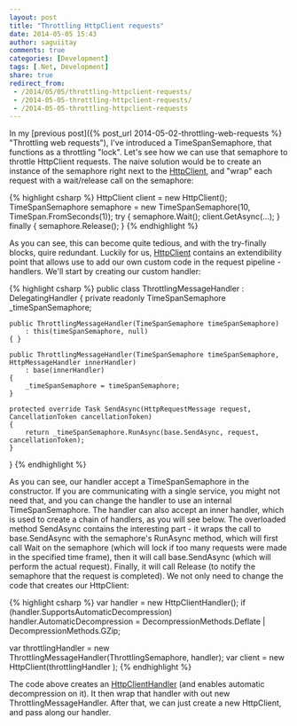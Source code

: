 ```yaml
---
layout: post
title: "Throttling HttpClient requests"
date: 2014-05-05 15:43
author: saguiitay
comments: true
categories: [Development]
tags: [.Net, Development]
share: true
redirect_from:
 - /2014/05/05/throttling-httpclient-requests/
 - /2014-05-05-throttling-httpclient-requests/
 - /2014-05-05-throttling-httpclient-requests
---
```

In my [previous post]({% post_url 2014-05-02-throttling-web-requests %} "Throttling web requests"), I've introduced a TimeSpanSemaphore,
that functions as a throttling "lock". Let's see how we can use that semaphore to throttle HttpClient requests. The naive solution would be to create
an instance of the semaphore right next to the [HttpClient](http://msdn.microsoft.com/en-us/library/system.net.http.httpclient(v=vs.118).aspx), and
"wrap" each request with a wait/release call on the semaphore:

{% highlight csharp %}
HttpClient client = new HttpClient();
TimeSpanSemaphore semaphore = new TimeSpanSemaphore(10, TimeSpan.FromSeconds(1));
try
{
	semaphore.Wait();
	client.GetAsync(...);
}
finally
{
	semaphore.Release();
}
{% endhighlight %}

As you can see, this can become quite tedious, and with the try-finally blocks, quire redundant. Luckily for
us, [HttpClient](http://msdn.microsoft.com/en-us/library/system.net.http.httpclient(v=vs.118).aspx) contains an extendibility point that allows
use to add our own custom code in the request pipeline - handlers. We'll start by creating our custom handler:

{% highlight csharp %}
public class ThrottlingMessageHandler : DelegatingHandler
{
	private readonly TimeSpanSemaphore _timeSpanSemaphore;
	
	public ThrottlingMessageHandler(TimeSpanSemaphore timeSpanSemaphore)
		: this(timeSpanSemaphore, null)
	{ }

	public ThrottlingMessageHandler(TimeSpanSemaphore timeSpanSemaphore, HttpMessageHandler innerHandler)
		: base(innerHandler)
	{
		_timeSpanSemaphore = timeSpanSemaphore;
	}

	protected override Task SendAsync(HttpRequestMessage request, CancellationToken cancellationToken)
	{
		return _timeSpanSemaphore.RunAsync(base.SendAsync, request, cancellationToken);
	}
}
{% endhighlight %}

As you can see, our handler accept a TimeSpanSemaphore in the constructor. If you are communicating with a single service, you might not need that, 
and you can change the handler to use an internal TimeSpanSemaphore. The handler can also accept an inner handler, which is used to create a chain of
handlers, as you will see below. The overloaded method SendAsync contains the interesting part - it wraps the call to base.SendAsync with the
semaphore's RunAsync method, which will first call Wait on the semaphore (which will lock if too many requests were made in the specified time frame),
then it will call base.SendAsync (which will perform the actual request). Finally, it will call Release (to notify the semaphore that the request
is completed). We not only need to change the code that creates our HttpClient:

{% highlight csharp %}
var handler = new HttpClientHandler();
if (handler.SupportsAutomaticDecompression)
	handler.AutomaticDecompression = DecompressionMethods.Deflate | DecompressionMethods.GZip;
	
var throttlingHandler = new ThrottlingMessageHandler(ThrottlingSemaphore, handler);
var client = new HttpClient(throttlingHandler );
{% endhighlight %}

The code above creates an [HttpClientHandler](http://msdn.microsoft.com/en-us/library/system.net.http.httpclienthandler(v=vs.118).aspx) (and enables
automatic decompression on it). It then wrap that handler with out new ThrottlingMessageHandler. After that, we can just create a new HttpClient,
and pass along our handler.
